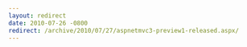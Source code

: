 ```yaml
---
layout: redirect
date: 2010-07-26 -0800
redirect: /archive/2010/07/27/aspnetmvc3-preview1-released.aspx/
---
```

